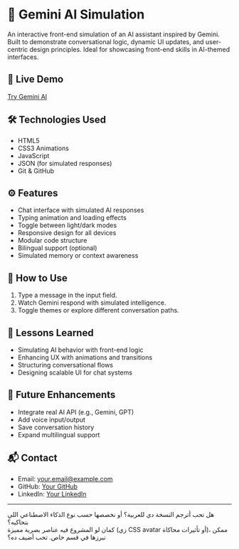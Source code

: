# 🧠 Gemini AI Simulation

An interactive front-end simulation of an AI assistant inspired by Gemini. Built to demonstrate conversational logic, dynamic UI updates, and user-centric design principles. Ideal for showcasing front-end skills in AI-themed interfaces.

## 🔗 Live Demo
[Try Gemini AI](https://omar-rehann.github.io/Gemni-Ai/)

## 🛠️ Technologies Used
- HTML5
- CSS3 
 Animations
- JavaScript
- JSON (for simulated responses)
- Git & GitHub

## ⚙️ Features
- Chat interface with simulated AI responses
- Typing animation and loading effects
- Toggle between light/dark modes
- Responsive design for all devices
- Modular code structure
- Bilingual support (optional)
- Simulated memory or context awareness


## 🧪 How to Use
1. Type a message in the input field.
2. Watch Gemini respond with simulated intelligence.
3. Toggle themes or explore different conversation paths.



## 🧠 Lessons Learned
- Simulating AI behavior with front-end logic
- Enhancing UX with animations and transitions
- Structuring conversational flows
- Designing scalable UI for chat systems

## 🚀 Future Enhancements
- Integrate real AI API (e.g., Gemini, GPT)
- Add voice input/output
- Save conversation history
- Expand multilingual support

## 📬 Contact
- Email: your.email@example.com  
- GitHub: [Your GitHub](https://github.com/omar-rehann)  
- LinkedIn: [Your LinkedIn](https://www.linkedin.com/in/omar-rehan)

---

هل تحب أترجم النسخة دي للعربية؟ أو نخصصها حسب نوع الذكاء الاصطناعي اللي بتحاكيه؟  
كمان لو المشروع فيه عناصر بصرية مميزة (زي CSS avatar أو تأثيرات محاكاة)، ممكن نبرزها في قسم خاص. تحب أضيف ده؟